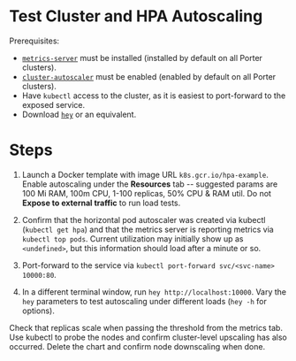 # Test Cluster and HPA Autoscaling

Prerequisites: 
- [`metrics-server`](https://artifacthub.io/packages/helm/bitnami/metrics-server) must be installed (installed by default on all Porter clusters). 
- [`cluster-autoscaler`](https://github.com/kubernetes/autoscaler/tree/master/cluster-autoscaler) must be enabled (enabled by default on all Porter clusters). 
- Have `kubectl` access to the cluster, as it is easiest to port-forward to the exposed service. 
- Download [`hey`](https://github.com/rakyll/hey) or an equivalent. 

# Steps

1. Launch a Docker template with image URL `k8s.gcr.io/hpa-example`. Enable autoscaling under the **Resources** tab -- suggested params are 100 Mi RAM, 100m CPU, 1-100 replicas, 50% CPU & RAM util. Do not **Expose to external traffic** to run load tests.

2. Confirm that the horizontal pod autoscaler was created via kubectl (`kubectl get hpa`) and that the metrics server is reporting metrics via `kubectl top pods`. Current utilization may initially show up as `<undefined>`, but this information should load after a minute or so.

3. Port-forward to the service via `kubectl port-forward svc/<svc-name> 10000:80`. 
4. In a different terminal window, run `hey http://localhost:10000`. Vary the `hey` parameters to test autoscaling under different loads (`hey -h` for options). 

Check that replicas scale when passing the threshold from the metrics tab. Use kubectl to probe the nodes and confirm cluster-level upscaling has also occurred. Delete the chart and confirm node downscaling when done.
